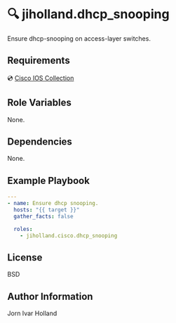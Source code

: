 🔍 jiholland.dhcp\_snooping
===========================

Ensure dhcp-snooping on access-layer switches.

Requirements
------------

💿 [Cisco IOS Collection](https://galaxy.ansible.com/cisco/ios)

Role Variables
--------------

None.

Dependencies
------------

None.

Example Playbook
----------------
```YAML
---
- name: Ensure dhcp snooping.
  hosts: "{{ target }}"
  gather_facts: false

  roles:
    - jiholland.cisco.dhcp_snooping
```
License
-------

BSD

Author Information
------------------

Jorn Ivar Holland
